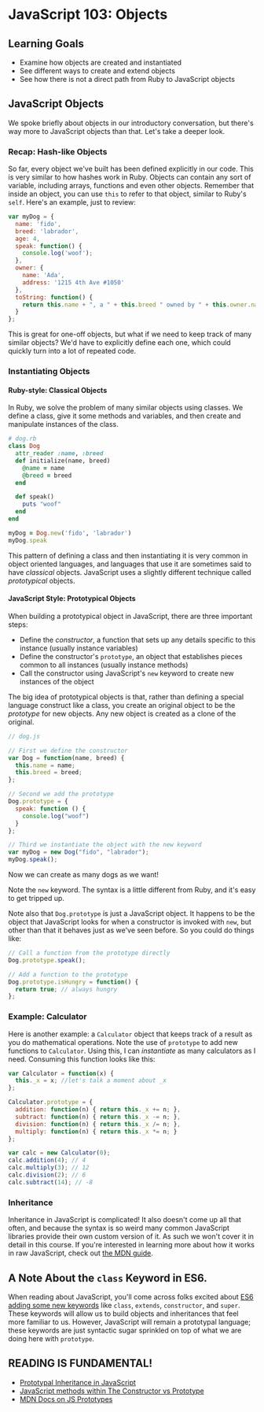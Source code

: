 # JavaScript 103: Objects
## Learning Goals
- Examine how objects are created and instantiated
- See different ways to create and extend objects
- See how there is not a direct path from Ruby to JavaScript objects

## JavaScript Objects
We spoke briefly about objects in our introductory conversation, but there's way more to JavaScript objects than that. Let's take a deeper look.

### Recap: Hash-like Objects
So far, every object we've built has been defined explicitly in our code. This is very similar to how hashes work in Ruby. Objects can contain any sort of variable, including arrays, functions and even other objects. Remember that inside an object, you can use `this` to refer to that object, similar to Ruby's `self`. Here's an example, just to review:

```javascript
var myDog = {
  name: 'fido',
  breed: 'labrador',
  age: 4,
  speak: function() {
    console.log('woof');
  },
  owner: {
    name: 'Ada',
    address: '1215 4th Ave #1050'
  },
  toString: function() {
    return this.name + ", a " + this.breed " owned by " + this.owner.name;
  }
};
```

This is great for one-off objects, but what if we need to keep track of many similar objects? We'd have to explicitly define each one, which could quickly turn into a lot of repeated code.

### Instantiating Objects

#### Ruby-style: Classical Objects
In Ruby, we solve the problem of many similar objects using classes. We define a class, give it some methods and variables, and then create and manipulate instances of the class.

```ruby
# dog.rb
class Dog
  attr_reader :name, :breed
  def initialize(name, breed)
    @name = name
    @breed = breed
  end

  def speak()
    puts "woof"
  end
end

myDog = Dog.new('fido', 'labrador')
myDog.speak
```

This pattern of defining a class and then instantiating it is very common in object oriented languages, and languages that use it are sometimes said to have _classical_ objects. JavaScript uses a slightly different technique called _prototypical_ objects.

#### JavaScript Style: Prototypical Objects
When building a prototypical object in JavaScript, there are three important steps:
- Define the _constructor_, a function that sets up any details specific to this instance (usually instance variables)
- Define the constructor's `prototype`, an object that establishes pieces common to all instances (usually instance methods)
- Call the constructor using JavaScript's `new` keyword to create new instances of the object

The big idea of prototypical objects is that, rather than defining a special language construct like a class, you create an original object to be the _prototype_ for new objects. Any new object is created as a clone of the original.

```javascript
// dog.js

// First we define the constructor
var Dog = function(name, breed) {
  this.name = name;
  this.breed = breed;
};

// Second we add the prototype
Dog.prototype = {
  speak: function () {
    console.log("woof")
  }
};

// Third we instantiate the object with the new keyword
var myDog = new Dog("fido", "labrador");
myDog.speak();
```

Now we can create as many dogs as we want!

Note the `new` keyword. The syntax is a little different from Ruby, and it's easy to get tripped up.

Note also that `Dog.prototype` is just a JavaScript object. It happens to be the object that JavaScript looks for when a constructor is invoked with `new`, but other than that it behaves just as we've seen before. So you could do things like:

```javascript
// Call a function from the prototype directly
Dog.prototype.speak();

// Add a function to the prototype
Dog.prototype.isHungry = function() {
  return true; // always hungry
};
```

### Example: Calculator
Here is another example: a `Calculator` object that keeps track of a result as you do mathematical operations. Note the use of `prototype` to add new functions to `Calculator`. Using this, I can _instantiate_ as many calculators as I need. Consuming this function looks like this:

```javascript
var Calculator = function(x) {
  this._x = x; //let's talk a moment about _x
};

Calculator.prototype = {
  addition: function(n) { return this._x += n; },
  subtract: function(n) { return this._x -= n; },
  division: function(n) { return this._x /= n; },
  multiply: function(n) { return this._x *= n; }
};

var calc = new Calculator(0);
calc.addition(4); // 4
calc.multiply(3); // 12
calc.division(2); // 6
calc.subtract(14); // -8
```

### Inheritance
Inheritance in JavaScript is complicated! It also doesn't come up all that often, and because the syntax is so weird many common JavaScript libraries provide their own custom version of it. As such we won't cover it in detail in this course. If you're interested in learning more about how it works in raw JavaScript, check out [the MDN guide](https://developer.mozilla.org/en-US/docs/Learn/JavaScript/Objects/Inheritance).

## A Note About the `class` Keyword in ES6.
When reading about JavaScript, you'll come across folks excited about [ES6 adding some new keywords](https://developer.mozilla.org/en-US/docs/Web/JavaScript/Reference/Classes) like `class`, `extends`, `constructor`, and `super`. These keywords will allow us to build objects and inheritances that feel more familiar to us. However, JavaScript will remain a prototypal language; these keywords are just syntactic sugar sprinkled on top of what we are doing here with `prototype`.

## READING IS FUNDAMENTAL!
- [Prototypal Inheritance in JavaScript](http://javascript.crockford.com/prototypal.html)
- [JavaScript methods within The Constructor vs Prototype](https://www.thecodeship.com/web-development/methods-within-constructor-vs-prototype-in-javascript/)
- [MDN Docs on JS Prototypes](https://developer.mozilla.org/en-US/docs/Web/JavaScript/Inheritance_and_the_prototype_chain)
